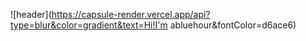 ![header](https://capsule-render.vercel.app/api?type=blur&color=gradient&text=Hi!I'm abluehour&fontColor=d6ace6)
